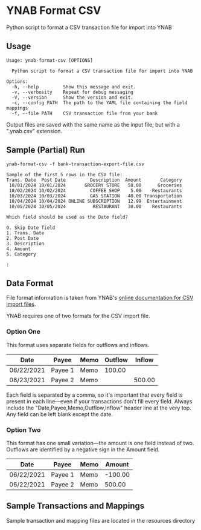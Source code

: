 # YNAB Format CSV

Python script to format a CSV transaction file for import into YNAB

## Usage

```
Usage: ynab-format-csv [OPTIONS]

  Python script to format a CSV transaction file for import into YNAB

Options:
  -h, --help         Show this message and exit.
  -v, --verbosity    Repeat for debug messaging
  -V, --version      Show the version and exit.
  -c, --config PATH  The path to the YAML file containing the field mappings
  -f, --file PATH    CSV transaction file from your bank
```

Output files are saved with the same name as the input file, but with a ".ynab.csv" extension.

## Sample (Partial) Run

```shell
ynab-format-csv -f bank-transaction-export-file.csv

Sample of the first 5 rows in the CSV file:
Trans. Date  Post Date         Description  Amount       Category
 10/01/2024 10/01/2024       GROCERY STORE   50.00      Groceries
 10/02/2024 10/02/2024         COFFEE SHOP    5.00    Restaurants
 10/03/2024 10/03/2024         GAS STATION   40.00 Transportation
 10/04/2024 10/04/2024 ONLINE SUBSCRIPTION   12.99  Entertainment
 10/05/2024 10/05/2024          RESTAURANT   30.00    Restaurants

Which field should be used as the Date field?

0. Skip Date field
1. Trans. Date
2. Post Date
3. Description
4. Amount
5. Category

:
```

## Data Format

File format information is taken from YNAB's [online documentation for CSV import files](https://support.ynab.com/en_us/formatting-a-csv-file-an-overview-BJvczkuRq#texteditor).

YNAB requires one of two formats for the CSV import file.

### Option One

This format uses separate fields for outflows and inflows.

| Date       | Payee   | Memo | Outflow | Inflow |
| ---------- | ------- | ---- | ------- | ------ |
| 06/22/2021 | Payee 1 | Memo | 100.00  |        |
| 06/23/2021 | Payee 2 | Memo |         | 500.00 |

Each field is separated by a comma, so it's important that every field is present in each line—even if your transactions don't fill every field. Always include the "Date,Payee,Memo,Outflow,Inflow" header line at the very top. Any field can be left blank except the date.

### Option Two

This format has one small variation—the amount is one field instead of two. Outflows are identified by a negative sign in the Amount field.

| Date       | Payee   | Memo | Amount  |
| ---------- | ------- | ---- | ------- |
| 06/22/2021 | Payee 1 | Memo | -100.00 |
| 06/22/2021 | Payee 2 | Memo |  500.00 |

## Sample Transactions and Mappings

Sample transaction and mapping files are located in the resources directory
